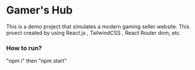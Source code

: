 # Gamer's Hub

This is a demo project that simulates a modern gaming seller website.
This proect created by using React.js , TailwindCSS , React Router dom, etc.

### How to run?

"npm i"
then "npm start"
